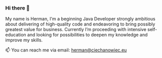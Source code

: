 ### Hi there 👋

My name is Herman, I'm a beginning Java Developer strongly ambitious about delivering of high-quality code and endeavoring to bring possibly greatest value for business. 
Currently I’m proceeding with intensive self-education and looking for possibilities to deepen my knowledge and improve my skills.

📫 You can reach me via email: herman@ciechanowiec.eu
